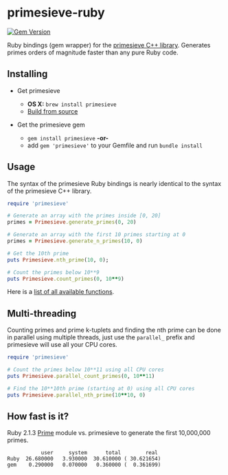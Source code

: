 primesieve-ruby
===============
[![Gem Version](https://badge.fury.io/rb/primesieve.svg)](http://badge.fury.io/rb/primesieve)

Ruby bindings (gem wrapper) for the [primesieve C++ library](https://github.com/kimwalisch/primesieve). Generates primes orders of magnitude faster than any pure Ruby code.

Installing
----------

* Get primesieve
  * __OS X:__ `brew install primesieve`
  * [Build from source](https://github.com/kimwalisch/primesieve#build-instructions-unix-like-oses)

* Get the primesieve gem
  * `gem install primesieve`
__-or-__
  * add `gem 'primesieve'` to your Gemfile and run `bundle install`

Usage
-----

The syntax of the primesieve Ruby bindings is nearly identical to the
syntax of the primesieve C++ library.

```Ruby
require 'primesieve'

# Generate an array with the primes inside [0, 20]
primes = Primesieve.generate_primes(0, 20)

# Generate an array with the first 10 primes starting at 0
primes = Primesieve.generate_n_primes(10, 0)

# Get the 10th prime
puts Primesieve.nth_prime(10, 0);

# Count the primes below 10**9
puts Primesieve.count_primes(0, 10**9)
```

Here is a [list of all available functions](ext/primesieve/extconf.rb).

Multi-threading
---------------

Counting primes and prime k-tuplets and finding the nth prime can be done in parallel using multiple threads, just use the ```parallel_``` prefix and primesieve will use all your CPU cores.

```Ruby
require 'primesieve'

# Count the primes below 10**11 using all CPU cores
puts Primesieve.parallel_count_primes(0, 10**11)

# Find the 10**10th prime (starting at 0) using all CPU cores
puts Primesieve.parallel_nth_prime(10**10, 0)
```

How fast is it?
---------------

Ruby 2.1.3 [Prime](http://www.ruby-doc.org/stdlib-2.0.0/libdoc/prime/rdoc/Prime.html) module vs. primesieve to generate the first 10,000,000 primes.

```
           user     system      total        real
Ruby  26.680000   3.930000  30.610000 ( 30.621654)
gem    0.290000   0.070000   0.360000 (  0.361699)
```
